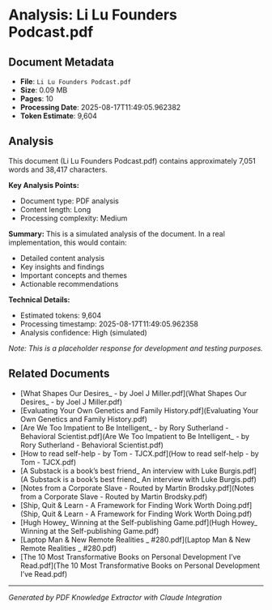 # Analysis: Li Lu Founders Podcast.pdf

## Document Metadata
- **File**: `Li Lu Founders Podcast.pdf`
- **Size**: 0.09 MB
- **Pages**: 10
- **Processing Date**: 2025-08-17T11:49:05.962382
- **Token Estimate**: 9,604

## Analysis

This document (Li Lu Founders Podcast.pdf) contains approximately 7,051 words and 38,417 characters.

**Key Analysis Points:**
- Document type: PDF analysis
- Content length: Long
- Processing complexity: Medium

**Summary:**
This is a simulated analysis of the document. In a real implementation, this would contain:
- Detailed content analysis
- Key insights and findings
- Important concepts and themes
- Actionable recommendations

**Technical Details:**
- Estimated tokens: 9,604
- Processing timestamp: 2025-08-17T11:49:05.962358
- Analysis confidence: High (simulated)

*Note: This is a placeholder response for development and testing purposes.*

## Related Documents

- [What Shapes Our Desires_ - by Joel J Miller.pdf](What Shapes Our Desires_ - by Joel J Miller.pdf)
- [Evaluating Your Own Genetics and Family History.pdf](Evaluating Your Own Genetics and Family History.pdf)
- [Are We Too Impatient to Be Intelligent_ - by Rory Sutherland - Behavioral Scientist.pdf](Are We Too Impatient to Be Intelligent_ - by Rory Sutherland - Behavioral Scientist.pdf)
- [How to read self-help - by Tom - TJCX.pdf](How to read self-help - by Tom - TJCX.pdf)
- [A Substack is a book’s best friend_ An interview with Luke Burgis.pdf](A Substack is a book’s best friend_ An interview with Luke Burgis.pdf)
- [Notes from a Corporate Slave - Routed by Martin Brodsky.pdf](Notes from a Corporate Slave - Routed by Martin Brodsky.pdf)
- [Ship, Quit & Learn - A Framework for Finding Work Worth Doing.pdf](Ship, Quit & Learn - A Framework for Finding Work Worth Doing.pdf)
- [Hugh Howey_ Winning at the Self-publishing Game.pdf](Hugh Howey_ Winning at the Self-publishing Game.pdf)
- [Laptop Man & New Remote Realities _ #280.pdf](Laptop Man & New Remote Realities _ #280.pdf)
- [The 10 Most Transformative Books on Personal Development I’ve Read.pdf](The 10 Most Transformative Books on Personal Development I’ve Read.pdf)

---
*Generated by PDF Knowledge Extractor with Claude Integration*